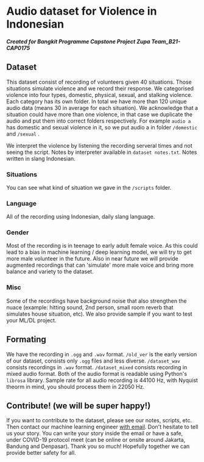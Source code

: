 # Audio dataset for Violence in Indonesian
##### Created for Bangkit Programme Capstone Project Zupa Team_B21-CAP0175

## Dataset 
This dataset consist of recording of volunteers given 40 situations. Those situations simulate violence and we record their response. We categorised violence into four types, domestic, physical, sexual, and stalking violence. Each category has its own folder. In total we have more than 120 unique audio data (means 30 in average for each situation). We acknowledge that a situation could have more than one violence, in that case we duplicate the audio and put them into correct folders respectively. For example `audio a` has domestic and sexual violence in it, so we put audio a in folder `/domestic` and `/sexual` .

We interpret the violence by listening the recording serveral times and not seeing the script. Notes by interpreter available in `dataset notes.txt`. Notes written in slang Indonesian.

### Situations
You can see what kind of situation we gave in the `/scripts` folder.
### Language
All of the recording using Indonesian, daily slang language.
### Gender
Most of the recording is in teenage to early adult female voice. As this could lead to a bias in machine learning / deep learning model, we will try to get more male volunteer in the future. Also in near future we will provide augmented recordings that can 'simulate' more male voice and bring more balance and variety to the dataset.

### Misc
Some of the recordings have background noise that also strengthen the nuace (example: hitting sound, 2nd person, small room reverb that simulates house situation, etc). We also provide sample if you want to test your ML/DL project.

## Formating
We have the recording in `.ogg` and `.wav` format. `/old_ver` is the early version of our dataset, consists only `.ogg` files and less diverse. `/dataset_wav` consists recordings in `.wav` format. `/dataset_mixed` consists recording in mixed audio format. Both of the audio format is readable using Python's `librosa` library. Sample rate for all audio recording is 44100 Hz, with Nyquist theorm in mind, you should process them in 22050 Hz.

## Contribute! (we will be super happy!)
If you want to contribute to the dataset, please see our notes, scripts, etc. Then contact our machine learning engineer [with email](mailto:iga.narendra@gmail.com). Don't hesitate to tell us your story. You can write your story inside the email or have a safe, under COVID-19 protocol meet (can be online or onsite around Jakarta, Bandung and Denpasar). Thank you so much! Hopefully together we can provide better safety for all.